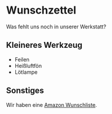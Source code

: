 # Wunschzettel

Was fehlt uns noch in unserer Werkstatt?

## Kleineres Werkzeug
* Feilen
* Heißluftfön
* Lötlampe

## Sonstiges

Wir haben eine [Amazon Wunschliste](https://www.amazon.de/hz/wishlist/ls/9GYIPYOALFG7?ref_=wl_share).
